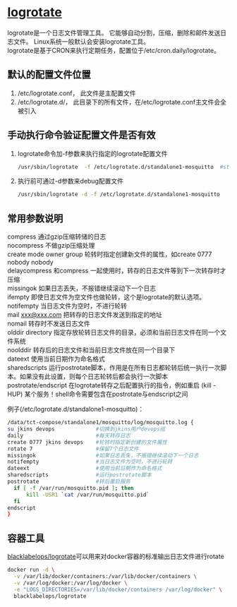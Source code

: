 # [logrotate](https://linux.die.net/man/8/logrotate)

logrotate是一个日志文件管理工具。 它能够自动分割，压缩，删除和邮件发送日志文件。 Linux系统一般默认会安装logrotate工具。  
logrotate是基于CRON来执行定期任务，配置位于/etc/cron.daily/logrotate。

## 默认的配置文件位置

1. /etc/logrotate.conf， 此文件是主配置文件
2. /etc/logrotate.d/， 此目录下的所有文件，在/etc/logrotate.conf主文件会全被引入

## 手动执行命令验证配置文件是否有效

1. logrotate命令加-f参数来执行指定的logrotate配置文件

    ```bash
    /usr/sbin/logrotate  -f /etc/logrotate.d/standalone1-mosquitto  #standalone1-mosquitto新加的配置文件，一般建议按服务名称命名
    ```

2. 执行前可通过-d参数来debug配置文件

    ```bash
    /usr/sbin/logrotate -d -f /etc/logrotate.d/standalone1-mosquitto   #standalone1-mosquitto新加的配置文件，一般建议按服务名称命名
    ```

## 常用参数说明

compress                            通过gzip压缩转储的日志  
nocompress                          不做gzip压缩处理  
create mode owner group             轮转时指定创建新文件的属性，如create 0777 nobody nobody  
delaycompress                       和compress 一起使用时，转存的日志文件等到下一次转存时才压缩  
missingok                           如果日志丢失，不报错继续滚动下一个日志  
ifempty                             即使日志文件为空文件也做轮转，这个是logrotate的默认选项。  
notifempty                          当日志文件为空时，不进行轮转  
mail xxx@xxx.com                    把转存的日志文件发送到指定的地址  
nomail                              转存时不发送日志文件  
olddir directory                    指定存放轮转日志文件的目录，必须和当前日志文件在同一个文件系统  
noolddir                            转存后的日志文件和当前日志文件放在同一个目录下  
dateext                             使用当前日期作为命名格式  
sharedscripts                       运行postrotate脚本，作用是在所有日志都轮转后统一执行一次脚本。如果没有此设置，则每个日志轮转后都会执行一次脚本  
postrotate/endscript                在logrotate转存之后配置执行的指令，例如重启 (kill -HUP) 某个服务！shell命令需要包含在postrotate与endscript之间

例子(/etc/logrotate.d/standalone1-mosquitto)：

```bash
/data/tct-compose/standalone1/mosquitto/log/mosquitto.log {
su jkins devops             #切换到jkins用户devops组
daily                       #每天转存日志
create 0777 jkins devops    #轮转时指定新创建的文件属性
rotate 7                    #保留7个日志文件
missingok                   #如果日志丢失，不报错继续滚动下一个日志  
notifempty                  #当日志文件为空时，不进行轮转
dateext                     #使用当前日期作为命名格式 
sharedscripts               #运行postrotate脚本
postrotate                  #转后重启服务
  if [ -f /var/run/mosquitto.pid ]; then
      kill -USR1 `cat /var/run/mosquitto.pid`
  fi
endscript
}
```

## 容器工具

[blacklabelops/logrotate](https://hub.docker.com/r/blacklabelops/logrotate)可以用来对docker容器的标准输出日志文件进行rotate

```bash
docker run -d \
  -v /var/lib/docker/containers:/var/lib/docker/containers \
  -v /var/log/docker:/var/log/docker \
  -e "LOGS_DIRECTORIES=/var/lib/docker/containers /var/log/docker" \
  blacklabelops/logrotate
```
